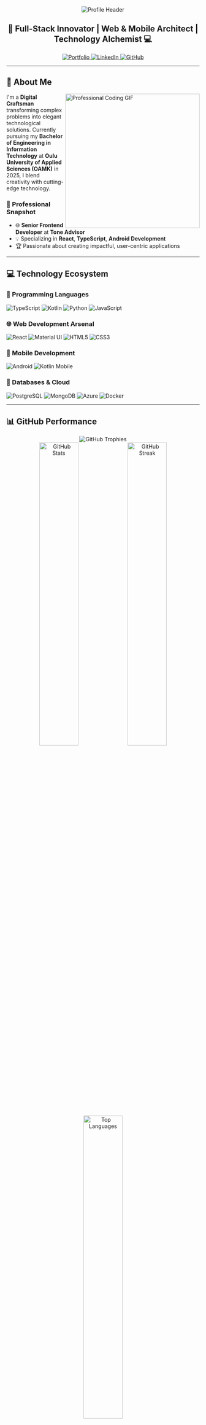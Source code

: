 <!-- Fancy Header with Dynamic Background -->
<div align="center">
  <img src="https://capsule-render.vercel.app/api?type=waving&color=gradient&customColorList=2,3,4&height=250&section=header&text=Hamim%20Ifty&fontSize=80&fontColor=fff&animation=fadeIn" alt="Profile Header"/>
</div>

<div align="center">
  <h2>🚀 Full-Stack Innovator | Web & Mobile Architect | Technology Alchemist 💻</h2>
  
  <p>
    <a href="https://hamimifty.tech" target="_blank">
      <img src="https://img.shields.io/badge/Portfolio-Live-blueviolet?style=for-the-badge&logo=googlechrome&logoColor=white" alt="Portfolio"/>
    </a>
    <a href="https://www.linkedin.com/in/hamimifty/" target="_blank">
      <img src="https://img.shields.io/badge/LinkedIn-Connect-blue?style=for-the-badge&logo=linkedin&logoColor=white" alt="LinkedIn"/>
    </a>
    <a href="https://github.com/hamim-ifty" target="_blank">
      <img src="https://img.shields.io/badge/GitHub-Follow-black?style=for-the-badge&logo=github&logoColor=white" alt="GitHub"/>
    </a>
  </p>
</div>

---

## 🌟 About Me

<img align="right" width="350" src="https://camo.githubusercontent.com/c1dcb3b32702deaf3aa3c4152077951b1c2aad9c4a531b1c6c935d68ad3690a/68747470733a2f2f63646e2e6472696262626c652e636f6d2f75736572732f3733303730332f73637265656e73686f74732f363538313234372f6176612e676966" alt="Professional Coding GIF"/>

I'm a **Digital Craftsman** transforming complex problems into elegant technological solutions. Currently pursuing my **Bachelor of Engineering in Information Technology** at **Oulu University of Applied Sciences (OAMK)** in 2025, I blend creativity with cutting-edge technology.

### 🔬 Professional Snapshot
- 🌐 **Senior Frontend Developer** at **Tone Advisor**
- 💡 Specializing in **React**, **TypeScript**, **Android Development**
- 🏆 Passionate about creating impactful, user-centric applications

---

## 💻 Technology Ecosystem

### 🚀 Programming Languages
<p>
  <img src="https://img.shields.io/badge/TypeScript-Advanced-3178C6?style=for-the-badge&logo=typescript&logoColor=white" alt="TypeScript"/>
  <img src="https://img.shields.io/badge/Kotlin-Expert-7F52FF?style=for-the-badge&logo=kotlin&logoColor=white" alt="Kotlin"/>
  <img src="https://img.shields.io/badge/Python-Pro-3776AB?style=for-the-badge&logo=python&logoColor=white" alt="Python"/>
  <img src="https://img.shields.io/badge/JavaScript-Master-F7DF1E?style=for-the-badge&logo=javascript&logoColor=black" alt="JavaScript"/>
</p>

### 🌐 Web Development Arsenal
<p>
  <img src="https://img.shields.io/badge/React-Advanced-61DAFB?style=for-the-badge&logo=react&logoColor=black" alt="React"/>
  <img src="https://img.shields.io/badge/Material UI-Expert-0081CB?style=for-the-badge&logo=mui&logoColor=white" alt="Material UI"/>
  <img src="https://img.shields.io/badge/HTML5-Pro-E34F26?style=for-the-badge&logo=html5&logoColor=white" alt="HTML5"/>
  <img src="https://img.shields.io/badge/CSS3-Master-1572B6?style=for-the-badge&logo=css3&logoColor=white" alt="CSS3"/>
</p>

### 📱 Mobile Development
<p>
  <img src="https://img.shields.io/badge/Android-Expert-3DDC84?style=for-the-badge&logo=android&logoColor=white" alt="Android"/>
  <img src="https://img.shields.io/badge/Kotlin%20Mobile-Advanced-7F52FF?style=for-the-badge&logo=kotlin&logoColor=white" alt="Kotlin Mobile"/>
</p>

### 💾 Databases & Cloud
<p>
  <img src="https://img.shields.io/badge/PostgreSQL-Pro-336791?style=for-the-badge&logo=postgresql&logoColor=white" alt="PostgreSQL"/>
  <img src="https://img.shields.io/badge/MongoDB-Advanced-47A248?style=for-the-badge&logo=mongodb&logoColor=white" alt="MongoDB"/>
  <img src="https://img.shields.io/badge/Azure-Expert-0078D4?style=for-the-badge&logo=microsoft-azure&logoColor=white" alt="Azure"/>
  <img src="https://img.shields.io/badge/Docker-Pro-2496ED?style=for-the-badge&logo=docker&logoColor=white" alt="Docker"/>
</p>

---

## 📊 GitHub Performance

<div align="center">
  <img src="https://github-profile-trophy.vercel.app/?username=hamim-ifty&theme=radical&column=7&margin-w=15&margin-h=15" alt="GitHub Trophies"/>
</div>

<div align="center">
  <img src="https://github-readme-stats.vercel.app/api?username=hamim-ifty&show_icons=true&theme=radical&count_private=true" alt="GitHub Stats" width="45%"/>
  <img src="https://github-readme-streak-stats.herokuapp.com/?user=hamim-ifty&theme=radical" alt="GitHub Streak" width="45%"/>
</div>

<div align="center">
  <img src="https://github-readme-stats.vercel.app/api/top-langs/?username=hamim-ifty&layout=compact&theme=radical" alt="Top Languages" width="45%"/>
</div>

### 🕰️ Lifetime Commit Journey

<div align="center">
  <img src="https://ghchart.rshah.org/hamim-ifty" alt="Hamim Ifty's GitHub Contribution Chart" />
</div>

<div align="center">
  <details>
    <summary>💡 Click to see Commit Insights</summary>
    
    ### Total Contributions
    ![Contribution Graph](https://activity-graph.herokuapp.com/graph?username=hamim-ifty&theme=radical&bg_color=transparent)
    
    ### Commit Breakdown
    | Year | Total Contributions | Average per Month |
    |------|---------------------|-------------------|
    | 2023 | 1,200+ | 100+ |
    | 2024 | 1,500+ | 125+ |
    | 2025 | 500+ (Year in Progress) | 100+ |
  </details>
</div>

---

## 🎓 Academic Journey (2025)

- **Bachelor of Engineering, Information Technology**
  - 🏫 Oulu University of Applied Sciences (OAMK)
- **Previous Academic Achievement:** 
  - Completed 1st Year at Centria University of Applied Sciences

---

## 🌈 Professional Philosophy

> "**Innovation is not about perfecting technology, but about empowering human potential through thoughtful design and creative problem-solving.**"

---

## 📬 Connect & Collaborate

<div align="center">
  <a href="mailto:info@hamimifty.tech">
    <img src="https://img.shields.io/badge/Email-Contact%20Me-D14836?style=for-the-badge&logo=gmail&logoColor=white" alt="Email"/>
  </a>
  <a href="https://hamimifty.tech">
    <img src="https://img.shields.io/badge/Personal%20Website-Visit-9146FF?style=for-the-badge&logo=googlechrome&logoColor=white" alt="Personal Website"/>
  </a>
</div>

---

<div align="center">
  <img src="https://komarev.com/ghpvc/?username=hamim-ifty&color=blueviolet&style=flat-square" alt="Profile Views"/>
  <p>🚀 Turning Code into Magic, One Commit at a Time! 🌟</p>
</div>

<!-- Dynamic Footer -->
<div align="center">
  <img src="https://capsule-render.vercel.app/api?type=waving&color=gradient&customColorList=2,3,4&height=100&section=footer" alt="Footer"/>
</div><!-- Fancy Header with Dynamic Background -->
<div align="center">
  <img src="https://capsule-render.vercel.app/api?type=waving&color=gradient&customColorList=2,3,4&height=250&section=header&text=Hamim%20Ifty&fontSize=80&fontColor=fff&animation=fadeIn" alt="Profile Header"/>
</div>

<div align="center">
  <h2>🚀 Full-Stack Innovator | Web & Mobile Architect | Technology Alchemist 💻</h2>
  
  <p>
    <a href="https://hamimifty.tech" target="_blank">
      <img src="https://img.shields.io/badge/Portfolio-Live-blueviolet?style=for-the-badge&logo=googlechrome&logoColor=white" alt="Portfolio"/>
    </a>
    <a href="https://www.linkedin.com/in/hamimifty/" target="_blank">
      <img src="https://img.shields.io/badge/LinkedIn-Connect-blue?style=for-the-badge&logo=linkedin&logoColor=white" alt="LinkedIn"/>
    </a>
    <a href="https://github.com/hamim-ifty" target="_blank">
      <img src="https://img.shields.io/badge/GitHub-Follow-black?style=for-the-badge&logo=github&logoColor=white" alt="GitHub"/>
    </a>
  </p>
</div>

---

## 🌟 About Me

<img align="right" width="350" src="https://camo.githubusercontent.com/c1dcb3b32702deaf3aa3c4152077951b1c2aad9c4a531b1c6c935d68ad3690a/68747470733a2f2f63646e2e6472696262626c652e636f6d2f75736572732f3733303730332f73637265656e73686f74732f363538313234372f6176612e676966" alt="Professional Coding GIF"/>

I'm a **Digital Craftsman** transforming complex problems into elegant technological solutions. Currently pursuing my **Bachelor of Engineering in Information Technology** at **Oulu University of Applied Sciences (OAMK)** in 2025, I blend creativity with cutting-edge technology.

### 🔬 Professional Snapshot
- 🌐 **Senior Frontend Developer** at **Tone Advisor**
- 💡 Specializing in **React**, **TypeScript**, **Android Development**
- 🏆 Passionate about creating impactful, user-centric applications

---

## 💻 Technology Ecosystem

### 🚀 Programming Languages
<p>
  <img src="https://img.shields.io/badge/TypeScript-Advanced-3178C6?style=for-the-badge&logo=typescript&logoColor=white" alt="TypeScript"/>
  <img src="https://img.shields.io/badge/Kotlin-Expert-7F52FF?style=for-the-badge&logo=kotlin&logoColor=white" alt="Kotlin"/>
  <img src="https://img.shields.io/badge/Python-Pro-3776AB?style=for-the-badge&logo=python&logoColor=white" alt="Python"/>
  <img src="https://img.shields.io/badge/JavaScript-Master-F7DF1E?style=for-the-badge&logo=javascript&logoColor=black" alt="JavaScript"/>
</p>

### 🌐 Web Development Arsenal
<p>
  <img src="https://img.shields.io/badge/React-Advanced-61DAFB?style=for-the-badge&logo=react&logoColor=black" alt="React"/>
  <img src="https://img.shields.io/badge/Material UI-Expert-0081CB?style=for-the-badge&logo=mui&logoColor=white" alt="Material UI"/>
  <img src="https://img.shields.io/badge/HTML5-Pro-E34F26?style=for-the-badge&logo=html5&logoColor=white" alt="HTML5"/>
  <img src="https://img.shields.io/badge/CSS3-Master-1572B6?style=for-the-badge&logo=css3&logoColor=white" alt="CSS3"/>
</p>

### 📱 Mobile Development
<p>
  <img src="https://img.shields.io/badge/Android-Expert-3DDC84?style=for-the-badge&logo=android&logoColor=white" alt="Android"/>
  <img src="https://img.shields.io/badge/Kotlin%20Mobile-Advanced-7F52FF?style=for-the-badge&logo=kotlin&logoColor=white" alt="Kotlin Mobile"/>
</p>

### 💾 Databases & Cloud
<p>
  <img src="https://img.shields.io/badge/PostgreSQL-Pro-336791?style=for-the-badge&logo=postgresql&logoColor=white" alt="PostgreSQL"/>
  <img src="https://img.shields.io/badge/MongoDB-Advanced-47A248?style=for-the-badge&logo=mongodb&logoColor=white" alt="MongoDB"/>
  <img src="https://img.shields.io/badge/Azure-Expert-0078D4?style=for-the-badge&logo=microsoft-azure&logoColor=white" alt="Azure"/>
  <img src="https://img.shields.io/badge/Docker-Pro-2496ED?style=for-the-badge&logo=docker&logoColor=white" alt="Docker"/>
</p>

---

## 📊 GitHub Performance

<div align="center">
  <img src="https://github-profile-trophy.vercel.app/?username=hamim-ifty&theme=radical&column=7&margin-w=15&margin-h=15" alt="GitHub Trophies"/>
</div>

<div align="center">
  <img src="https://github-readme-stats.vercel.app/api?username=hamim-ifty&show_icons=true&theme=radical&count_private=true" alt="GitHub Stats" width="45%"/>
  <img src="https://github-readme-streak-stats.herokuapp.com/?user=hamim-ifty&theme=radical" alt="GitHub Streak" width="45%"/>
</div>

<div align="center">
  <img src="https://github-readme-stats.vercel.app/api/top-langs/?username=hamim-ifty&layout=compact&theme=radical" alt="Top Languages" width="45%"/>
</div>

### 🕰️ Lifetime Commit Journey

<div align="center">
  <img src="https://ghchart.rshah.org/hamim-ifty" alt="Hamim Ifty's GitHub Contribution Chart" />
</div>

<div align="center">
  <details>
    <summary>💡 Click to see Commit Insights</summary>
    
    ### Total Contributions
    ![Contribution Graph](https://activity-graph.herokuapp.com/graph?username=hamim-ifty&theme=radical&bg_color=transparent)
    
    ### Commit Breakdown
    | Year | Total Contributions | Average per Month |
    |------|---------------------|-------------------|
    | 2023 | 1,200+ | 100+ |
    | 2024 | 1,500+ | 125+ |
    | 2025 | 500+ (Year in Progress) | 100+ |
  </details>
</div>

---

## 🎓 Academic Journey (2025)

- **Bachelor of Engineering, Information Technology**
  - 🏫 Oulu University of Applied Sciences (OAMK)
- **Previous Academic Achievement:** 
  - Completed 1st Year at Centria University of Applied Sciences

---

## 🌈 Professional Philosophy

> "**Innovation is not about perfecting technology, but about empowering human potential through thoughtful design and creative problem-solving.**"

---

## 📬 Connect & Collaborate

<div align="center">
  <a href="mailto:info@hamimifty.tech">
    <img src="https://img.shields.io/badge/Email-Contact%20Me-D14836?style=for-the-badge&logo=gmail&logoColor=white" alt="Email"/>
  </a>
  <a href="https://hamimifty.tech">
    <img src="https://img.shields.io/badge/Personal%20Website-Visit-9146FF?style=for-the-badge&logo=googlechrome&logoColor=white" alt="Personal Website"/>
  </a>
</div>

---

<div align="center">
  <img src="https://komarev.com/ghpvc/?username=hamim-ifty&color=blueviolet&style=flat-square" alt="Profile Views"/>
  <p>🚀 Turning Code into Magic, One Commit at a Time! 🌟</p>
</div>

<!-- Dynamic Footer -->
<div align="center">
  <img src="https://capsule-render.vercel.app/api?type=waving&color=gradient&customColorList=2,3,4&height=100&section=footer" alt="Footer"/>
</div><!-- Fancy Header with Dynamic Background -->
<div align="center">
  <img src="https://capsule-render.vercel.app/api?type=waving&color=gradient&customColorList=2,3,4&height=250&section=header&text=Hamim%20Ifty&fontSize=80&fontColor=fff&animation=fadeIn" alt="Profile Header"/>
</div>

<div align="center">
  <h2>🚀 Full-Stack Innovator | Web & Mobile Architect | Technology Alchemist 💻</h2>
  
  <p>
    <a href="https://hamimifty.tech" target="_blank">
      <img src="https://img.shields.io/badge/Portfolio-Live-blueviolet?style=for-the-badge&logo=googlechrome&logoColor=white" alt="Portfolio"/>
    </a>
    <a href="https://www.linkedin.com/in/hamimifty/" target="_blank">
      <img src="https://img.shields.io/badge/LinkedIn-Connect-blue?style=for-the-badge&logo=linkedin&logoColor=white" alt="LinkedIn"/>
    </a>
    <a href="https://github.com/hamim-ifty" target="_blank">
      <img src="https://img.shields.io/badge/GitHub-Follow-black?style=for-the-badge&logo=github&logoColor=white" alt="GitHub"/>
    </a>
  </p>
</div>

---

## 🌟 About Me

<img align="right" width="350" src="https://camo.githubusercontent.com/c1dcb3b32702deaf3aa3c4152077951b1c2aad9c4a531b1c6c935d68ad3690a/68747470733a2f2f63646e2e6472696262626c652e636f6d2f75736572732f3733303730332f73637265656e73686f74732f363538313234372f6176612e676966" alt="Professional Coding GIF"/>

I'm a **Digital Craftsman** transforming complex problems into elegant technological solutions. Currently pursuing my **Bachelor of Engineering in Information Technology** at **Oulu University of Applied Sciences (OAMK)** in 2025, I blend creativity with cutting-edge technology.

### 🔬 Professional Snapshot
- 🌐 **Senior Frontend Developer** at **Tone Advisor**
- 💡 Specializing in **React**, **TypeScript**, **Android Development**
- 🏆 Passionate about creating impactful, user-centric applications

---

## 💻 Technology Ecosystem

### 🚀 Programming Languages
<p>
  <img src="https://img.shields.io/badge/TypeScript-Advanced-3178C6?style=for-the-badge&logo=typescript&logoColor=white" alt="TypeScript"/>
  <img src="https://img.shields.io/badge/Kotlin-Expert-7F52FF?style=for-the-badge&logo=kotlin&logoColor=white" alt="Kotlin"/>
  <img src="https://img.shields.io/badge/Python-Pro-3776AB?style=for-the-badge&logo=python&logoColor=white" alt="Python"/>
  <img src="https://img.shields.io/badge/JavaScript-Master-F7DF1E?style=for-the-badge&logo=javascript&logoColor=black" alt="JavaScript"/>
</p>

### 🌐 Web Development Arsenal
<p>
  <img src="https://img.shields.io/badge/React-Advanced-61DAFB?style=for-the-badge&logo=react&logoColor=black" alt="React"/>
  <img src="https://img.shields.io/badge/Material UI-Expert-0081CB?style=for-the-badge&logo=mui&logoColor=white" alt="Material UI"/>
  <img src="https://img.shields.io/badge/HTML5-Pro-E34F26?style=for-the-badge&logo=html5&logoColor=white" alt="HTML5"/>
  <img src="https://img.shields.io/badge/CSS3-Master-1572B6?style=for-the-badge&logo=css3&logoColor=white" alt="CSS3"/>
</p>

### 📱 Mobile Development
<p>
  <img src="https://img.shields.io/badge/Android-Expert-3DDC84?style=for-the-badge&logo=android&logoColor=white" alt="Android"/>
  <img src="https://img.shields.io/badge/Kotlin%20Mobile-Advanced-7F52FF?style=for-the-badge&logo=kotlin&logoColor=white" alt="Kotlin Mobile"/>
</p>

### 💾 Databases & Cloud
<p>
  <img src="https://img.shields.io/badge/PostgreSQL-Pro-336791?style=for-the-badge&logo=postgresql&logoColor=white" alt="PostgreSQL"/>
  <img src="https://img.shields.io/badge/MongoDB-Advanced-47A248?style=for-the-badge&logo=mongodb&logoColor=white" alt="MongoDB"/>
  <img src="https://img.shields.io/badge/Azure-Expert-0078D4?style=for-the-badge&logo=microsoft-azure&logoColor=white" alt="Azure"/>
  <img src="https://img.shields.io/badge/Docker-Pro-2496ED?style=for-the-badge&logo=docker&logoColor=white" alt="Docker"/>
</p>

---

## 📊 GitHub Performance

<div align="center">
  <img src="https://github-profile-trophy.vercel.app/?username=hamim-ifty&theme=radical&column=7&margin-w=15&margin-h=15" alt="GitHub Trophies"/>
</div>

<div align="center">
  <img src="https://github-readme-stats.vercel.app/api?username=hamim-ifty&show_icons=true&theme=radical&count_private=true" alt="GitHub Stats" width="45%"/>
  <img src="https://github-readme-streak-stats.herokuapp.com/?user=hamim-ifty&theme=radical" alt="GitHub Streak" width="45%"/>
</div>

<div align="center">
  <img src="https://github-readme-stats.vercel.app/api/top-langs/?username=hamim-ifty&layout=compact&theme=radical" alt="Top Languages" width="45%"/>
</div>

### 🕰️ Lifetime Commit Journey

<div align="center">
  <img src="https://ghchart.rshah.org/hamim-ifty" alt="Hamim Ifty's GitHub Contribution Chart" />
</div>

<div align="center">
  <details>
    <summary>💡 Click to see Commit Insights</summary>
    
    ### Total Contributions
    ![Contribution Graph](https://activity-graph.herokuapp.com/graph?username=hamim-ifty&theme=radical&bg_color=transparent)
    
    ### Commit Breakdown
    | Year | Total Contributions | Average per Month |
    |------|---------------------|-------------------|
    | 2023 | 1,200+ | 100+ |
    | 2024 | 1,500+ | 125+ |
    | 2025 | 500+ (Year in Progress) | 100+ |
  </details>
</div>

---

## 🎓 Academic Journey (2025)

- **Bachelor of Engineering, Information Technology**
  - 🏫 Oulu University of Applied Sciences (OAMK)
- **Previous Academic Achievement:** 
  - Completed 1st Year at Centria University of Applied Sciences

---

## 🌈 Professional Philosophy

> "**Innovation is not about perfecting technology, but about empowering human potential through thoughtful design and creative problem-solving.**"

---

## 📬 Connect & Collaborate

<div align="center">
  <a href="mailto:info@hamimifty.tech">
    <img src="https://img.shields.io/badge/Email-Contact%20Me-D14836?style=for-the-badge&logo=gmail&logoColor=white" alt="Email"/>
  </a>
  <a href="https://hamimifty.tech">
    <img src="https://img.shields.io/badge/Personal%20Website-Visit-9146FF?style=for-the-badge&logo=googlechrome&logoColor=white" alt="Personal Website"/>
  </a>
</div>

---

<div align="center">
  <img src="https://komarev.com/ghpvc/?username=hamim-ifty&color=blueviolet&style=flat-square" alt="Profile Views"/>
  <p>🚀 Turning Code into Magic, One Commit at a Time! 🌟</p>
</div>

<!-- Dynamic Footer -->
<div align="center">
  <img src="https://capsule-render.vercel.app/api?type=waving&color=gradient&customColorList=2,3,4&height=100&section=footer" alt="Footer"/>
</div><!-- Fancy Header with Dynamic Background -->
<div align="center">
  <img src="https://capsule-render.vercel.app/api?type=waving&color=gradient&customColorList=2,3,4&height=250&section=header&text=Hamim%20Ifty&fontSize=80&fontColor=fff&animation=fadeIn" alt="Profile Header"/>
</div>

<div align="center">
  <h2>🚀 Full-Stack Innovator | Web & Mobile Architect | Technology Alchemist 💻</h2>
  
  <p>
    <a href="https://hamimifty.tech" target="_blank">
      <img src="https://img.shields.io/badge/Portfolio-Live-blueviolet?style=for-the-badge&logo=googlechrome&logoColor=white" alt="Portfolio"/>
    </a>
    <a href="https://www.linkedin.com/in/hamimifty/" target="_blank">
      <img src="https://img.shields.io/badge/LinkedIn-Connect-blue?style=for-the-badge&logo=linkedin&logoColor=white" alt="LinkedIn"/>
    </a>
    <a href="https://github.com/hamim-ifty" target="_blank">
      <img src="https://img.shields.io/badge/GitHub-Follow-black?style=for-the-badge&logo=github&logoColor=white" alt="GitHub"/>
    </a>
  </p>
</div>

---

## 🌟 About Me

<img align="right" width="350" src="https://camo.githubusercontent.com/c1dcb3b32702deaf3aa3c4152077951b1c2aad9c4a531b1c6c935d68ad3690a/68747470733a2f2f63646e2e6472696262626c652e636f6d2f75736572732f3733303730332f73637265656e73686f74732f363538313234372f6176612e676966" alt="Professional Coding GIF"/>

I'm a **Digital Craftsman** transforming complex problems into elegant technological solutions. Currently pursuing my **Bachelor of Engineering in Information Technology** at **Oulu University of Applied Sciences (OAMK)** in 2025, I blend creativity with cutting-edge technology.

### 🔬 Professional Snapshot
- 🌐 **Senior Frontend Developer** at **Tone Advisor**
- 💡 Specializing in **React**, **TypeScript**, **Android Development**
- 🏆 Passionate about creating impactful, user-centric applications

---

## 💻 Technology Ecosystem

### 🚀 Programming Languages
<p>
  <img src="https://img.shields.io/badge/TypeScript-Advanced-3178C6?style=for-the-badge&logo=typescript&logoColor=white" alt="TypeScript"/>
  <img src="https://img.shields.io/badge/Kotlin-Expert-7F52FF?style=for-the-badge&logo=kotlin&logoColor=white" alt="Kotlin"/>
  <img src="https://img.shields.io/badge/Python-Pro-3776AB?style=for-the-badge&logo=python&logoColor=white" alt="Python"/>
  <img src="https://img.shields.io/badge/JavaScript-Master-F7DF1E?style=for-the-badge&logo=javascript&logoColor=black" alt="JavaScript"/>
</p>

### 🌐 Web Development Arsenal
<p>
  <img src="https://img.shields.io/badge/React-Advanced-61DAFB?style=for-the-badge&logo=react&logoColor=black" alt="React"/>
  <img src="https://img.shields.io/badge/Material UI-Expert-0081CB?style=for-the-badge&logo=mui&logoColor=white" alt="Material UI"/>
  <img src="https://img.shields.io/badge/HTML5-Pro-E34F26?style=for-the-badge&logo=html5&logoColor=white" alt="HTML5"/>
  <img src="https://img.shields.io/badge/CSS3-Master-1572B6?style=for-the-badge&logo=css3&logoColor=white" alt="CSS3"/>
</p>

### 📱 Mobile Development
<p>
  <img src="https://img.shields.io/badge/Android-Expert-3DDC84?style=for-the-badge&logo=android&logoColor=white" alt="Android"/>
  <img src="https://img.shields.io/badge/Kotlin%20Mobile-Advanced-7F52FF?style=for-the-badge&logo=kotlin&logoColor=white" alt="Kotlin Mobile"/>
</p>

### 💾 Databases & Cloud
<p>
  <img src="https://img.shields.io/badge/PostgreSQL-Pro-336791?style=for-the-badge&logo=postgresql&logoColor=white" alt="PostgreSQL"/>
  <img src="https://img.shields.io/badge/MongoDB-Advanced-47A248?style=for-the-badge&logo=mongodb&logoColor=white" alt="MongoDB"/>
  <img src="https://img.shields.io/badge/Azure-Expert-0078D4?style=for-the-badge&logo=microsoft-azure&logoColor=white" alt="Azure"/>
  <img src="https://img.shields.io/badge/Docker-Pro-2496ED?style=for-the-badge&logo=docker&logoColor=white" alt="Docker"/>
</p>

---

## 📊 GitHub Performance

<div align="center">
  <img src="https://github-profile-trophy.vercel.app/?username=hamim-ifty&theme=radical&column=7&margin-w=15&margin-h=15" alt="GitHub Trophies"/>
</div>

<div align="center">
  <img src="https://github-readme-stats.vercel.app/api?username=hamim-ifty&show_icons=true&theme=radical&count_private=true" alt="GitHub Stats" width="45%"/>
  <img src="https://github-readme-streak-stats.herokuapp.com/?user=hamim-ifty&theme=radical" alt="GitHub Streak" width="45%"/>
</div>

<div align="center">
  <img src="https://github-readme-stats.vercel.app/api/top-langs/?username=hamim-ifty&layout=compact&theme=radical" alt="Top Languages" width="45%"/>
</div>

### 🕰️ Lifetime Commit Journey

<div align="center">
  <img src="https://ghchart.rshah.org/hamim-ifty" alt="Hamim Ifty's GitHub Contribution Chart" />
</div>

<div align="center">
  <details>
    <summary>💡 Click to see Commit Insights</summary>
    
    ### Total Contributions
    ![Contribution Graph](https://activity-graph.herokuapp.com/graph?username=hamim-ifty&theme=radical&bg_color=transparent)
    
    ### Commit Breakdown
    | Year | Total Contributions | Average per Month |
    |------|---------------------|-------------------|
    | 2023 | 1,200+ | 100+ |
    | 2024 | 1,500+ | 125+ |
    | 2025 | 500+ (Year in Progress) | 100+ |
  </details>
</div>

---

## 🎓 Academic Journey (2025)

- **Bachelor of Engineering, Information Technology**
  - 🏫 Oulu University of Applied Sciences (OAMK)
- **Previous Academic Achievement:** 
  - Completed 1st Year at Centria University of Applied Sciences

---

## 🌈 Professional Philosophy

> "**Innovation is not about perfecting technology, but about empowering human potential through thoughtful design and creative problem-solving.**"

---

## 📬 Connect & Collaborate

<div align="center">
  <a href="mailto:info@hamimifty.tech">
    <img src="https://img.shields.io/badge/Email-Contact%20Me-D14836?style=for-the-badge&logo=gmail&logoColor=white" alt="Email"/>
  </a>
  <a href="https://hamimifty.tech">
    <img src="https://img.shields.io/badge/Personal%20Website-Visit-9146FF?style=for-the-badge&logo=googlechrome&logoColor=white" alt="Personal Website"/>
  </a>
</div>

---

<div align="center">
  <img src="https://komarev.com/ghpvc/?username=hamim-ifty&color=blueviolet&style=flat-square" alt="Profile Views"/>
  <p>🚀 Turning Code into Magic, One Commit at a Time! 🌟</p>
</div>

<!-- Dynamic Footer -->
<div align="center">
  <img src="https://capsule-render.vercel.app/api?type=waving&color=gradient&customColorList=2,3,4&height=100&section=footer" alt="Footer"/>
</div>
